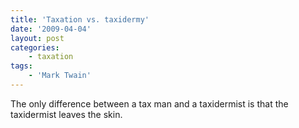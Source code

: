 ```yaml
---
title: 'Taxation vs. taxidermy'
date: '2009-04-04'
layout: post
categories:
    - taxation
tags:
    - 'Mark Twain'
---
```


The only difference between a tax man and a taxidermist is that the taxidermist leaves the skin.